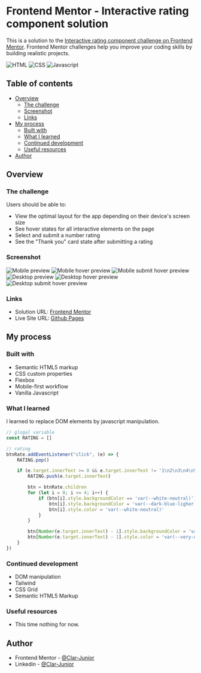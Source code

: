 # Frontend Mentor - Interactive rating component solution

This is a solution to the [Interactive rating component challenge on Frontend Mentor](https://www.frontendmentor.io/challenges/interactive-rating-component-koxpeBUmI). Frontend Mentor challenges help you improve your coding skills by building realistic projects.

![HTML](https://img.shields.io/badge/HTML5-E34F26?style=for-the-badge&logo=html5&logoColor=white)
![CSS](https://img.shields.io/badge/CSS3-1572B6?style=for-the-badge&logo=css3&logoColor=white)
![Javascript](https://img.shields.io/badge/JavaScript-F7DF1E?style=for-the-badge&logo=javascript&logoColor=black)

## Table of contents

- [Overview](#overview)
  - [The challenge](#the-challenge)
  - [Screenshot](#screenshot)
  - [Links](#links)
- [My process](#my-process)
  - [Built with](#built-with)
  - [What I learned](#what-i-learned)
  - [Continued development](#continued-development)
  - [Useful resources](#useful-resources)
- [Author](#author)

## Overview

### The challenge

Users should be able to:

- View the optimal layout for the app depending on their device's screen size
- See hover states for all interactive elements on the page
- Select and submit a number rating
- See the "Thank you" card state after submitting a rating

### Screenshot

![Mobile preview](/myPreview/mobile-preview.png)
![Mobile hover preview](/myPreview/mobile-hover-preview.png)
![Mobile submit hover preview](/myPreview/mobile-submit-hover-preview.png)
![Desktop preview](/myPreview/desktop-preview.png)
![Desktop hover preview](/myPreview/desktop-hover-preview.png)
![Desktop submit hover preview](/myPreview/desktop-submit-hover-preview.png)

### Links

- Solution URL: [Frontend Mentor](https://www.frontendmentor.io/solutions/interactive-rating-component-main-BoUEVFBU7d)
- Live Site URL: [Github Pages](https://clar-junior.github.io/interactive-rating-component-main/)

## My process

### Built with

- Semantic HTML5 markup
- CSS custom properties
- Flexbox
- Mobile-first workflow
- Vanilla Javascript

### What I learned

I learned to replace DOM elements by javascript manipulation.

```js
// glogal variable
const RATING = []

// rating
btnRate.addEventListener("click", (e) => {
    RATING.pop()

    if (e.target.innerText >= 0 && e.target.innerText != '1\n2\n3\n4\n5') {
        RATING.push(e.target.innerText)

        btn = btnRate.children
        for (let i = 0; i <= 4; i++) {
            if (btn[i].style.backgroundColor == 'var(--white-neutral)') {
                btn[i].style.backgroundColor = 'var(--dark-blue-ligher-neutral)'
                btn[i].style.color = 'var(--white-neutral)'
            }
        }

        btn[Number(e.target.innerText) - 1].style.backgroundColor = 'var(--white-neutral)'
        btn[Number(e.target.innerText) - 1].style.color = 'var(--very-dark-blue-neutral)'
    }
})
```

### Continued development

- DOM manipulation
- Tailwind
- CSS Grid
- Semantic HTML5 Markup

### Useful resources

- This time nothing for now.

## Author

- Frontend Mentor - [@Clar-Junior](https://www.frontendmentor.io/profile/Clar-Junior)
- Linkedin - [@Clar-Junior](https://www.linkedin.com/in/clarival-junior-b40669315/)

